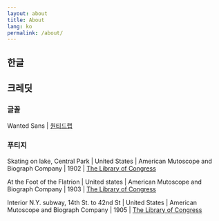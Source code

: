 ```yaml
---
layout: about
title: About
lang: ko
permalink: /about/
---
```

## 한글

## 크레딧
### 글꼴
Wanted Sans |
[원티드랩](https://github.com/wanteddev/wanted-sans)
### 푸티지
Skating on lake, Central Park | 
United States | American Mutoscope and Biograph Company | 1902 |
[The Library of Congress](https://www.loc.gov/item/00694380/)

At the Foot of the Flatrion | 
United states | American Mutoscope and Biograph Company | 1903 | 
[The Library of Congress](https://www.loc.gov/item/00694378/)

Interior N.Y. subway, 14th St. to 42nd St |
United States | American Mutoscope and Biograph Company | 1905 |
[The Library of Congress](https://www.loc.gov/item/00694394/)

